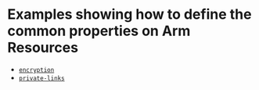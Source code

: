 # Examples showing how to define the common properties on Arm Resources

- [`encryption`](./encryption)
- [`private-links`](./private-links/)
